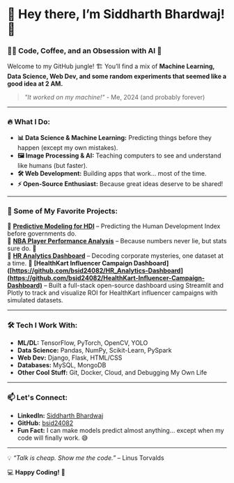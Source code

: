 # 👋 Hey there, I’m Siddharth Bhardwaj! 🚀  

### 🧑‍💻 Code, Coffee, and an Obsession with AI 🤖  

Welcome to my GitHub jungle! 🏗️ You’ll find a mix of **Machine Learning, Data Science, Web Dev, and some random experiments that seemed like a good idea at 2 AM.**    

> *"It worked on my machine!"* - Me, 2024 (and probably forever)  

---

### 🔥 What I Do:
- **📊 Data Science & Machine Learning:** Predicting things before they happen (except my own mistakes).  
- **🖼️ Image Processing & AI:** Teaching computers to see and understand like humans (but faster).  
- **🛠️ Web Development:** Building apps that work... most of the time.  
- **⚡ Open-Source Enthusiast:** Because great ideas deserve to be shared!  

---

### 📌 Some of My Favorite Projects:
🔹 **[Predictive Modeling for HDI](https://github.com/bsid24082/Predictive-Modeling-for-Human-Development-Index-HDI-of-Indian-States-and-Union-Territories)** – Predicting the Human Development Index before governments do.  
🔹 **[NBA Player Performance Analysis](https://github.com/bsid24082/NBA-Player-Performance-Analysis)** – Because numbers never lie, but stats sure do. 🏀  
🔹 **[HR Analytics Dashboard](https://github.com/bsid24082/HR_Analytics-Dashboard)** – Decoding corporate mysteries, one dataset at a time. 
🔹 **[HealthKart Influencer Campaign Dashboard]([https://github.com/bsid24082/HR_Analytics-Dashboard](https://github.com/bsid24082/HealthKart-Influencer-Campaign-Dashboard)** – Built a full-stack open-source dashboard using Streamlit and Plotly to track and visualize ROI for HealthKart influencer campaigns with simulated datasets. 

---

### 🛠️ Tech I Work With:
- **ML/DL:** TensorFlow, PyTorch, OpenCV, YOLO  
- **Data Science:** Pandas, NumPy, Scikit-Learn, PySpark  
- **Web Dev:** Django, Flask, HTML/CSS  
- **Databases:** MySQL, MongoDB  
- **Other Cool Stuff:** Git, Docker, Cloud, and Debugging My Own Life  

---

### 📫 Let's Connect:
- **LinkedIn:** [Siddharth Bhardwaj](https://www.linkedin.com/in/siddharth-r-bhardwaj-328594251)  
- **GitHub:** [bsid24082](https://github.com/bsid24082)  
- **Fun Fact:** I can make models predict almost anything… except when my code will finally work. 😅  

---

💡 *“Talk is cheap. Show me the code.”* – Linus Torvalds  

💻 **Happy Coding!** 🚀  
